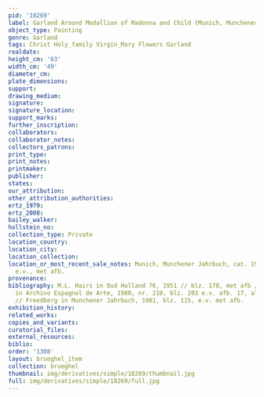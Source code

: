 ```yaml
---
pid: '18269'
label: Garland Around Medallion of Madonna and Child (Munich, Munchener Jahrbuch)
object_type: Painting
genre: Garland
tags: Christ Holy_family Virgin_Mary Flowers Garland
realdate: 
height_cm: '63'
width_cm: '49'
diameter_cm: 
plate_dimensions: 
support: 
drawing_medium: 
signature: 
signature_location: 
support_marks: 
further_inscription: 
collaborators: 
collaborator_notes: 
collectors_patrons: 
print_type: 
print_notes: 
printmaker: 
publisher: 
states: 
our_attribution: 
other_attribution_authorities: 
ertz_1979: 
ertz_2008: 
bailey_walker: 
hollstein_no: 
collection_type: Private
location_country: 
location_city: 
location_collection: 
location_or_most_recent_sale_notes: Munich, Munchener Jahrbuch, cat. 1981, blz. 115
  e.v., met afb.
provenance: 
bibliography: M.L. Hairs in Oud Holland 76, 1951 // blz. 178, met afb // M.D. Padron
  in Archivo Espagnol de Arte, 1980, nr. 210, blz. 203 e.v. afb. 17, als A. Daniels
  // Freedberg in Munchener Jahrbuch, 1981, blz. 115, e.v. met afb.
exhibition_history: 
related_works: 
copies_and_variants: 
curatorial_files: 
external_resources: 
biblio: 
order: '1308'
layout: brueghel_item
collection: brueghel
thumbnail: img/derivatives/simple/18269/thumbnail.jpg
full: img/derivatives/simple/18269/full.jpg
---
```


